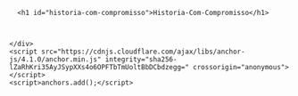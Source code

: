 
<!DOCTYPE html>
<html lang="en-US">
  <head>
    <link rel=“stylesheet” type=“text/css” href=“3h2gol.css”, "3z7d0z.css","14iglg.css","42e5o5.css", "467543.css","lab8xti.css"/>
    <meta charset="UTF-8">
    <meta http-equiv="X-UA-Compatible" content="IE=edge">
    <meta name="viewport" content="width=device-width, initial-scale=1">

<!-- Begin Jekyll SEO tag v2.7.1 -->
<title>Historia-Com-Compromisso</title>
<meta name="generator" content="Jekyll v3.9.0" />
<meta property="og:title" content="Historia-Com-Compromisso" />
<meta property="og:locale" content="en_US" />
<link rel="canonical" href="https://luandalorto.github.io/Historia-Com-Compromisso/" />
<meta property="og:url" content="https://luandalorto.github.io/Historia-Com-Compromisso/" />
<meta property="og:site_name" content="Historia-Com-Compromisso" />
<meta name="twitter:card" content="summary" />
<meta property="twitter:title" content="Historia-Com-Compromisso" />
<script type="application/ld+json">
{"@type":"WebSite","headline":"Historia-Com-Compromisso","url":"https://luandalorto.github.io/Historia-Com-Compromisso/","name":"Historia-Com-Compromisso","@context":"https://schema.org"}</script>
<!-- End Jekyll SEO tag -->

  </head>
  <body>
    <div class="container-lg px-3 my-5 markdown-body">
      

      <h1 id="historia-com-compromisso">Historia-Com-Compromisso</h1>


      
    </div>
    <script src="https://cdnjs.cloudflare.com/ajax/libs/anchor-js/4.1.0/anchor.min.js" integrity="sha256-lZaRhKri35AyJSypXXs4o6OPFTbTmUoltBbDCbdzegg=" crossorigin="anonymous"></script>
    <script>anchors.add();</script>
    
  </body>
</html>
